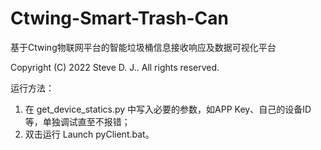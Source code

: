 # Ctwing-Smart-Trash-Can
基于Ctwing物联网平台的智能垃圾桶信息接收响应及数据可视化平台

Copyright (C) 2022 Steve D. J.. All rights reserved.

运行方法：
1. 在 get_device_statics.py 中写入必要的参数，如APP Key、自己的设备ID等，单独调试直至不报错；
2. 双击运行 Launch pyClient.bat。
